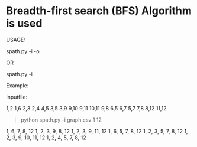 # Breadth-first search (BFS) Algorithm is used

USAGE:

spath.py -i <inputfile> -o <outputfile> <start> <end>

OR

spath.py -i <inputfile> <start> <end>

Example:

inputfile:

1,2
1,6
2,3
2,4
4,5
3,5
3,9
9,10
9,11
10,11
9,8
6,5
6,7
5,7
7,8
8,12
11,12

> python spath.py -i graph.csv 1 12

1, 6, 7, 8, 12
1, 2, 3, 9, 8, 12
1, 2, 3, 9, 11, 12
1, 6, 5, 7, 8, 12
1, 2, 3, 5, 7, 8, 12
1, 2, 3, 9, 10, 11, 12
1, 2, 4, 5, 7, 8, 12
